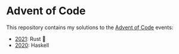 # Advent of Code

This repository contains my solutions to the [Advent of Code](https://adventofcode.com/) events:

 - [2021](2021/): Rust 🦀
 - [2020](2020/): Haskell
